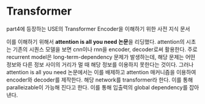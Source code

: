 # Transformer 

part4에 등장하는 USE의  Transformer Encoder을 이해하기 위한 사전 지식 문서



이를 이해하기 위해서 **attention is all you need 논문**을 리딩했다.  attention의 시초는 기존의 시퀀스 모델을 보면 cnn이나 rnn을 encoder, decoder로써 활용한다. 주로 recurrent model은 long-term-dependency 문제가 발생하는데, 해당 문제는 어떤 정보와 다른 정보 사이의 거리가 멀 때 해당 정보를 이용하지 못한다는 것이다. 그러나 attention is all you need 논문에서는 이를 배제하고 attention 매커니즘을 이용하여 encoder와 decoder를 제작한다. 해당 network를 transformer라 한다. 이를 통해 paralleizable이 가능해 진다고 한다. 이를 통해 입출력의 global dependency를 잡아낸다. 

